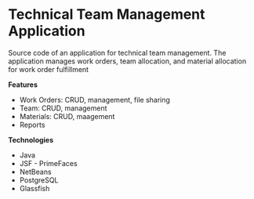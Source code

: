 # Technical Team Management Application

Source code of an application for technical team management. The application manages work orders, team allocation, and material allocation for work order fulfillment

**Features**

* Work Orders: CRUD, management, file sharing
* Team: CRUD, management
* Materials: CRUD, maagement
* Reports

**Technologies**

* Java
* JSF - PrimeFaces
* NetBeans
* PostgreSQL
* Glassfish
